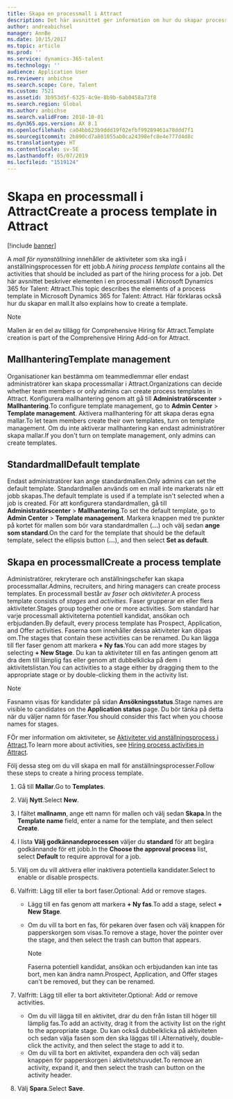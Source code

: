 ```yaml
---
title: Skapa en processmall i Attract
description: Det här avsnittet ger information om hur du skapar processmallar i Attract.
author: andreabichsel
manager: AnnBe
ms.date: 10/15/2017
ms.topic: article
ms.prod: ''
ms.service: dynamics-365-talent
ms.technology: ''
audience: Application User
ms.reviewer: anbichse
ms.search.scope: Core, Talent
ms.custom: 7521
ms.assetid: 3b953d5f-6325-4c9e-8b9b-6ab0458a73f8
ms.search.region: Global
ms.author: anbichse
ms.search.validFrom: 2018-10-01
ms.dyn365.ops.version: AX 8.1
ms.openlocfilehash: ca04bb623b9ddd19f02efbf99289461a78ddd7f1
ms.sourcegitcommit: 2b890cd7a801055ab0ca24398efc8e4e777d4d8c
ms.translationtype: HT
ms.contentlocale: sv-SE
ms.lasthandoff: 05/07/2019
ms.locfileid: "1519124"
---
```

# <a name="create-a-process-template-in-attract"></a><span data-ttu-id="9496e-103">Skapa en processmall i Attract</span><span class="sxs-lookup"><span data-stu-id="9496e-103">Create a process template in Attract</span></span>

[!include [banner](includes/banner.md)]

<span data-ttu-id="9496e-104">A *mall för nyanställning* innehåller de aktiviteter som ska ingå i anställningsprocessen för ett jobb.</span><span class="sxs-lookup"><span data-stu-id="9496e-104">A *hiring process template* contains all the activities that should be included as part of the hiring process for a job.</span></span> <span data-ttu-id="9496e-105">Det här avsnittet beskriver elementen i en processmall i Microsoft Dynamics 365 for Talent: Attract.</span><span class="sxs-lookup"><span data-stu-id="9496e-105">This topic describes the elements of a process template in Microsoft Dynamics 365 for Talent: Attract.</span></span> <span data-ttu-id="9496e-106">Här förklaras också hur du skapar en mall.</span><span class="sxs-lookup"><span data-stu-id="9496e-106">It also explains how to create a template.</span></span>

> [!NOTE]
> <span data-ttu-id="9496e-107">Mallen är en del av tillägg för Comprehensive Hiring för Attract.</span><span class="sxs-lookup"><span data-stu-id="9496e-107">Template creation is part of the Comprehensive Hiring Add-on for Attract.</span></span>

## <a name="template-management"></a><span data-ttu-id="9496e-108">Mallhantering</span><span class="sxs-lookup"><span data-stu-id="9496e-108">Template management</span></span>

<span data-ttu-id="9496e-109">Organisationer kan bestämma om teammedlemmar eller endast administratörer kan skapa processmallar i Attract.</span><span class="sxs-lookup"><span data-stu-id="9496e-109">Organizations can decide whether team members or only admins can create process templates in Attract.</span></span> <span data-ttu-id="9496e-110">Konfigurera mallhantering genom att gå till **Administratörscenter** \> **Mallhantering**.</span><span class="sxs-lookup"><span data-stu-id="9496e-110">To configure template management, go to **Admin Center** \> **Template management**.</span></span> <span data-ttu-id="9496e-111">Aktivera mallhantering för att skapa deras egna mallar.</span><span class="sxs-lookup"><span data-stu-id="9496e-111">To let team members create their own templates, turn on template management.</span></span> <span data-ttu-id="9496e-112">Om du inte aktiverar mallhantering kan endast administratörer skapa mallar.</span><span class="sxs-lookup"><span data-stu-id="9496e-112">If you don't turn on template management, only admins can create templates.</span></span>

## <a name="default-template"></a><span data-ttu-id="9496e-113">Standardmall</span><span class="sxs-lookup"><span data-stu-id="9496e-113">Default template</span></span>

<span data-ttu-id="9496e-114">Endast administratörer kan ange standardmallen.</span><span class="sxs-lookup"><span data-stu-id="9496e-114">Only admins can set the default template.</span></span> <span data-ttu-id="9496e-115">Standardmallen används om en mall inte markerats när ett jobb skapas.</span><span class="sxs-lookup"><span data-stu-id="9496e-115">The default template is used if a template isn't selected when a job is created.</span></span> <span data-ttu-id="9496e-116">För att konfigurera standardmallen, gå till **Administratörscenter** \> **Mallhantering**.</span><span class="sxs-lookup"><span data-stu-id="9496e-116">To set the default template, go to **Admin Center** \> **Template management**.</span></span> <span data-ttu-id="9496e-117">Markera knappen med tre punkter på kortet för mallen som bör vara standardmallen (**...**) och välj sedan **ange som standard**.</span><span class="sxs-lookup"><span data-stu-id="9496e-117">On the card for the template that should be the default template, select the ellipsis button (**...**), and then select **Set as default**.</span></span>

## <a name="create-a-process-template"></a><span data-ttu-id="9496e-118">Skapa en processmall</span><span class="sxs-lookup"><span data-stu-id="9496e-118">Create a process template</span></span>

<span data-ttu-id="9496e-119">Administratörer, rekryterare och anställningschefer kan skapa processmallar.</span><span class="sxs-lookup"><span data-stu-id="9496e-119">Admins, recruiters, and hiring managers can create process templates.</span></span> <span data-ttu-id="9496e-120">En processmall består av *faser* och *aktiviteter*.</span><span class="sxs-lookup"><span data-stu-id="9496e-120">A process template consists of *stages* and *activities*.</span></span> <span data-ttu-id="9496e-121">Faser grupperar en eller flera aktiviteter.</span><span class="sxs-lookup"><span data-stu-id="9496e-121">Stages group together one or more activities.</span></span> <span data-ttu-id="9496e-122">Som standard har varje processmall aktiviteterna potentiell kandidat, ansökan och erbjudanden.</span><span class="sxs-lookup"><span data-stu-id="9496e-122">By default, every process template has Prospect, Application, and Offer activities.</span></span> <span data-ttu-id="9496e-123">Faserna som innehåller dessa aktiviteter kan döpas om.</span><span class="sxs-lookup"><span data-stu-id="9496e-123">The stages that contain these activities can be renamed.</span></span> <span data-ttu-id="9496e-124">Du kan lägga till fler faser genom att markera **+ Ny fas**.</span><span class="sxs-lookup"><span data-stu-id="9496e-124">You can add more stages by selecting **+ New Stage**.</span></span> <span data-ttu-id="9496e-125">Du kan ta aktiviteter till en fas antingen genom att dra dem till lämplig fas eller genom att dubbelklicka på dem i aktivitetslistan.</span><span class="sxs-lookup"><span data-stu-id="9496e-125">You can activities to a stage either by dragging them to the appropriate stage or by double-clicking them in the activity list.</span></span>

> [!NOTE]
> <span data-ttu-id="9496e-126">Fasnamn visas för kandidater på sidan **Ansökningsstatus**.</span><span class="sxs-lookup"><span data-stu-id="9496e-126">Stage names are visible to candidates on the **Application status** page.</span></span> <span data-ttu-id="9496e-127">Du bör tänka på detta när du väljer namn för faser.</span><span class="sxs-lookup"><span data-stu-id="9496e-127">You should consider this fact when you choose names for stages.</span></span>

<span data-ttu-id="9496e-128">FÖr mer information om aktiviteter, se [Aktiviteter vid anställningsprocess i Attract](./activities-attract.md).</span><span class="sxs-lookup"><span data-stu-id="9496e-128">To learn more about activities, see [Hiring process activities in Attract](./activities-attract.md).</span></span>

<span data-ttu-id="9496e-129">Följ dessa steg om du vill skapa en mall för anställningsprocesser.</span><span class="sxs-lookup"><span data-stu-id="9496e-129">Follow these steps to create a hiring process template.</span></span>

1. <span data-ttu-id="9496e-130">Gå till **Mallar**.</span><span class="sxs-lookup"><span data-stu-id="9496e-130">Go to **Templates**.</span></span>
2. <span data-ttu-id="9496e-131">Välj **Nytt**.</span><span class="sxs-lookup"><span data-stu-id="9496e-131">Select **New**.</span></span>
3. <span data-ttu-id="9496e-132">I fältet **mallnamn**, ange ett namn för mallen och välj sedan **Skapa**.</span><span class="sxs-lookup"><span data-stu-id="9496e-132">In the **Template name** field, enter a name for the template, and then select **Create**.</span></span>
4. <span data-ttu-id="9496e-133">I lista **Välj godkännandeprocessen** väljer du **standard** för att begära godkännande för ett jobb.</span><span class="sxs-lookup"><span data-stu-id="9496e-133">In the **Choose the approval process** list, select **Default** to require approval for a job.</span></span>
5. <span data-ttu-id="9496e-134">Välj om du vill aktivera eller inaktivera potentiella kandidater.</span><span class="sxs-lookup"><span data-stu-id="9496e-134">Select to enable or disable prospects.</span></span>
6. <span data-ttu-id="9496e-135">Valfritt: Lägg till eller ta bort faser.</span><span class="sxs-lookup"><span data-stu-id="9496e-135">Optional: Add or remove stages.</span></span>

    - <span data-ttu-id="9496e-136">Lägg till en fas genom att markera **+ Ny fas**.</span><span class="sxs-lookup"><span data-stu-id="9496e-136">To add a stage, select **+ New Stage**.</span></span>
    - <span data-ttu-id="9496e-137">Om du vill ta bort en fas, för pekaren över fasen och välj knappen för papperskorgen som visas.</span><span class="sxs-lookup"><span data-stu-id="9496e-137">To remove a stage, hover the pointer over the stage, and then select the trash can button that appears.</span></span>

        > [!NOTE]
        > <span data-ttu-id="9496e-138">Faserna potentiell kandidat, ansökan och erbjudanden kan inte tas bort, men kan ändra namn.</span><span class="sxs-lookup"><span data-stu-id="9496e-138">Prospect, Application, and Offer stages can't be removed, but they can be renamed.</span></span>

7. <span data-ttu-id="9496e-139">Valfritt: Lägg till eller ta bort aktiviteter.</span><span class="sxs-lookup"><span data-stu-id="9496e-139">Optional: Add or remove activities.</span></span>

    - <span data-ttu-id="9496e-140">Om du vill lägga till en aktivitet, drar du den från listan till höger till lämplig fas.</span><span class="sxs-lookup"><span data-stu-id="9496e-140">To add an activity, drag it from the activity list on the right to the appropriate stage.</span></span> <span data-ttu-id="9496e-141">Du kan också dubbelklicka på aktiviteten och sedan välja fasen som den ska läggas till i.</span><span class="sxs-lookup"><span data-stu-id="9496e-141">Alternatively, double-click the activity, and then select the stage to add it to.</span></span>
    - <span data-ttu-id="9496e-142">Om du vill ta bort en aktivitet, expandera den och välj sedan knappen för papperskorgen i aktivitetshuvudet.</span><span class="sxs-lookup"><span data-stu-id="9496e-142">To remove an activity, expand it, and then select the trash can button on the activity header.</span></span>

8. <span data-ttu-id="9496e-143">Välj **Spara**.</span><span class="sxs-lookup"><span data-stu-id="9496e-143">Select **Save**.</span></span>
